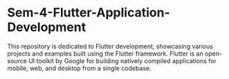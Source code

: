 # Sem-4-Flutter-Application-Development
This repository is dedicated to Flutter development, showcasing various projects and examples built using the Flutter framework. Flutter is an open-source UI toolkit by Google for building natively compiled applications for mobile, web, and desktop from a single codebase.
